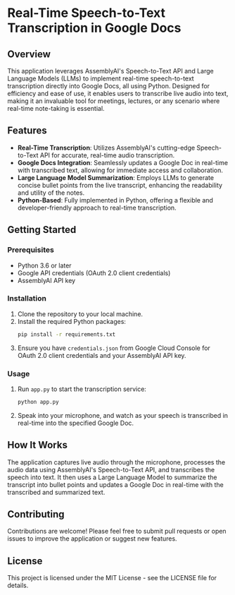 # Real-Time Speech-to-Text Transcription in Google Docs

## Overview

This application leverages AssemblyAI's Speech-to-Text API and Large Language Models (LLMs) to implement real-time speech-to-text transcription directly into Google Docs, all using Python. Designed for efficiency and ease of use, it enables users to transcribe live audio into text, making it an invaluable tool for meetings, lectures, or any scenario where real-time note-taking is essential.

## Features

- **Real-Time Transcription**: Utilizes AssemblyAI's cutting-edge Speech-to-Text API for accurate, real-time audio transcription.
- **Google Docs Integration**: Seamlessly updates a Google Doc in real-time with transcribed text, allowing for immediate access and collaboration.
- **Large Language Model Summarization**: Employs LLMs to generate concise bullet points from the live transcript, enhancing the readability and utility of the notes.
- **Python-Based**: Fully implemented in Python, offering a flexible and developer-friendly approach to real-time transcription.

## Getting Started

### Prerequisites

- Python 3.6 or later
- Google API credentials (OAuth 2.0 client credentials)
- AssemblyAI API key

### Installation

1. Clone the repository to your local machine.
2. Install the required Python packages:
   ```bash
   pip install -r requirements.txt
   ```
3. Ensure you have `credentials.json` from Google Cloud Console for OAuth 2.0 client credentials and your AssemblyAI API key.

### Usage

1. Run `app.py` to start the transcription service:
   ```bash
   python app.py
   ```
2. Speak into your microphone, and watch as your speech is transcribed in real-time into the specified Google Doc.

## How It Works

The application captures live audio through the microphone, processes the audio data using AssemblyAI's Speech-to-Text API, and transcribes the speech into text. It then uses a Large Language Model to summarize the transcript into bullet points and updates a Google Doc in real-time with the transcribed and summarized text.

## Contributing

Contributions are welcome! Please feel free to submit pull requests or open issues to improve the application or suggest new features.

## License

This project is licensed under the MIT License - see the LICENSE file for details.